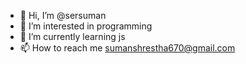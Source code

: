- 👋 Hi, I’m @sersuman
- 👀 I’m interested in programming
- 🌱 I’m currently learning js
- 📫 How to reach me sumanshrestha670@gmail.com

<!---
sersuman/sersuman is a ✨ special ✨ repository because its `README.md` (this file) appears on your GitHub profile.
You can click the Preview link to take a look at your changes.
--->
